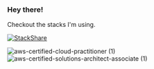 ### Hey there! 

Checkout the stacks I'm using.

[![StackShare](http://img.shields.io/badge/tech-stack-0690fa.svg?style=flat)](https://stackshare.io/mdrijwan/rrstack)

![aws-certified-cloud-practitioner (1)](https://github.com/mdrijwan/mdrijwan/assets/22044931/c71fe37c-2f7d-49ab-a0d4-d901a8ee9434) ![aws-certified-solutions-architect-associate (1)](https://github.com/mdrijwan/mdrijwan/assets/22044931/fd8cfb25-fce9-4585-ace1-f120ea04ffb8)


<!--
**mdrijwan/mdrijwan** is a ✨ _special_ ✨ repository because its `README.md` (this file) appears on your GitHub profile.

Here are some ideas to get you started:

- 🔭 I’m currently working on ...
- 🌱 I’m currently learning ...
- 👯 I’m looking to collaborate on ...
- 🤔 I’m looking for help with ...
- 💬 Ask me about ...
- 📫 How to reach me: ...
- 😄 Pronouns: ...
- ⚡ Fun fact: ...
-->
